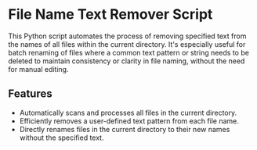 # File Name Text Remover Script

This Python script automates the process of removing specified text from the names of all files within the current directory. It's especially useful for batch renaming of files where a common text pattern or string needs to be deleted to maintain consistency or clarity in file naming, without the need for manual editing.

## Features

- Automatically scans and processes all files in the current directory.
- Efficiently removes a user-defined text pattern from each file name.
- Directly renames files in the current directory to their new names without the specified text.